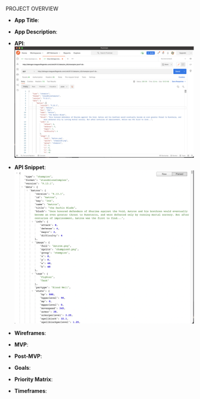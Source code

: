 PROJECT OVERVIEW
- **App Title**:

- **App Description**: 
- **API**: 
![api image](./assets/screenshot.png)
- **API Snippet**: 
![snippets](./assets/ss2.png)
- **Wireframes**:  
- **MVP**: 
- **Post-MVP**: 
- **Goals**: 
- **Priority Matrix**: 
- **Timeframes**:
